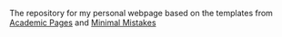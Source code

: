 The repository for my personal webpage based on the templates from [Academic Pages](academicpages/academicpages.github.io) and [Minimal Mistakes](https://github.com/mmistakes/minimal-mistakes)
